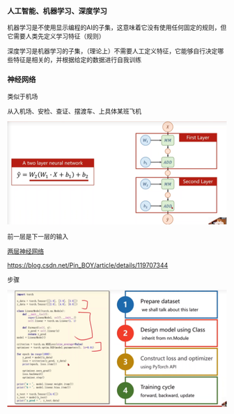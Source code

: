 ### 人工智能、机器学习、深度学习

机器学习是不使用显示编程的AI的子集，这意味着它没有使用任何固定的规则，但它需要人类先定义学习特征（规则）

深度学习是机器学习的子集，（理论上）不需要人工定义特征，它能够自行决定哪些特征是相关的，并根据给定的数据进行自我训练



### 神经网络

类似于机场

从入机场、安检、查证、摆渡车、上具体某班飞机







![image-20220905192217908](https://raw.githubusercontent.com/erdengk/picGo/main/img/202209051922011.png)

前一层是下一层的输入

[两层神经网络](https://www.bilibili.com/video/BV1Y7411d7Ys?p=4&spm_id_from=pageDriver&vd_source=2de111953f823751c56f32f11f1416a2&t=609.2)

https://blog.csdn.net/Pin_BOY/article/details/119707344



步骤

![image-20220906182402734](https://raw.githubusercontent.com/erdengk/picGo/main/img/202209061824918.png)
